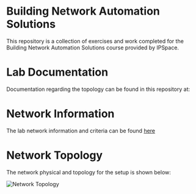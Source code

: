 # Building Network Automation Solutions
This repository is a collection of exercises and work completed for the Building Network Automation Solutions course provided by IPSpace.

# Lab Documentation
Documentation regarding the topology can be found in this repository at:

# Network Information
The lab network information and criteria can be found [here](https://github.com/writememe/BlgNetAutoSol/blob/master/Lab/topology.txt)

# Network Topology
The network physical and topology for the setup is shown below:

![Network Topology](https://github.com/writememe/BlgNetAutoSol/blob/master/Lab/Lab%20Diagram%20-%20v1.0.jpg)
